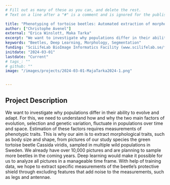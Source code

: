 ```yaml
---
# Fill out as many of these as you can, and delete the rest.
# Text on a line after a "#" is a comment and is ignored for the published page.

title: "Phenotyping of tortoise beetles: Automated extraction of morphology from thousands of beetle pictures"
author: ["Christophe Avenel"]
external: "Erica Winslott, Maka Tarka"
excerpt: "We want to investigate why populations differ in their ability to evolve and adapt. Our aim is to extract morphological traits, such as body size and shape, from pictures of our study species the green tortoise beetle Cassida viridis, sampled in multiple wild populations in Sweden. "
keywords: "Beetles, Deep Learning, Morphology, Segmentation"
funding: "SciLifeLab BioImage Informatics Facility (www.scilifelab.se/facilities/bioimage-informatics)"
initdate: "2024-03-01"
lastdate: "Current"
# tags_: ""
# github: ""
image: "/images/projects/2024-03-01-MajaTarka2024-1.png"


---
```


## Project Description
We want to investigate why populations differ in their ability to evolve and adapt. For this, we need to understand how and why the two main factors of evolution, selection and genetic variation, fluctuate in populations over time and space. Estimation of these factors requires measurements of phenotypic traits. This is why our aim is to extract morphological traits, such as body size and shape, from pictures of our study species the green tortoise beetle Cassida viridis, sampled in multiple wild populations in Sweden. We already have over 10,000 pictures and are planning to sample more beetles in the coming years. Deep learning would make it possible for us to analyze all pictures in a manageable time frame. With help of training data, we hope to extract specific measurements of the beetle’s protective shield through excluding features that add noise to the measurements, such as legs and antennae.
